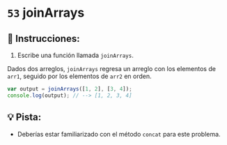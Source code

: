 # `53` joinArrays

## 📝 Instrucciones:

1. Escribe una función llamada `joinArrays`.

Dados dos arreglos, `joinArrays` regresa un arreglo con los elementos de `arr1`, seguido por los elementos de `arr2` en orden. 

```Javascript
var output = joinArrays([1, 2], [3, 4]);
console.log(output); // --> [1, 2, 3, 4]
```

## 💡 Pista:

+ Deberías estar familiarizado con el método `concat` para este problema. 